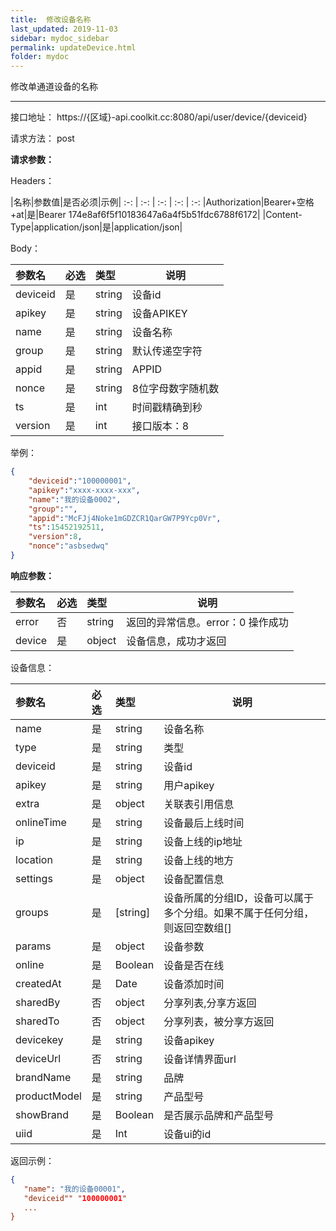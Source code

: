 ```yaml
---
title:  修改设备名称
last_updated: 2019-11-03
sidebar: mydoc_sidebar
permalink: updateDevice.html
folder: mydoc
---
```


修改单通道设备的名称

---

接口地址： https://{区域}-api.coolkit.cc:8080/api/user/device/{deviceid} 

请求方法： post

**请求参数：**

Headers：

|名称|参数值|是否必须|示例|
:-: | :-: | :-: | :-: | :-:
|Authorization|Bearer+空格+at|是|Bearer 174e8af6f5f10183647a6a4f5b51fdc6788f6172|
|Content-Type|application/json|是|application/json|

Body：

|参数名|必选|类型|说明|
|:----    |:---|:----- |-----   |
|deviceid     |是  |string | 设备id |
|apikey     |是  |string | 设备APIKEY |
|name     |是  |string | 设备名称 |
|group |是  |string | 默认传递空字符 |
|appid|是|string|APPID|
|nonce|是|string|8位字母数字随机数|
|ts|是|int|时间戳精确到秒|
|version|是|int|接口版本：8|

举例：

```Json
{
    "deviceid":"100000001",
    "apikey":"xxxx-xxxx-xxx",
    "name":"我的设备0002",
    "group":"",
    "appid":"McFJj4Noke1mGDZCR1QarGW7P9Ycp0Vr",
    "ts":15452192511,
    "version":8,
    "nonce":"asbsedwq"
}
```

**响应参数：**

|参数名|必选|类型|说明|
|:----    |:---|:----- |-----   |
|error |否  |string | 返回的异常信息。error：0 操作成功  |
|device |是  |object | 设备信息，成功才返回  |

设备信息：

|参数名|必选|类型|说明|
|:----    |:---|:----- |-----   |
|name |是  |string | 设备名称  |
|type |是  |string | 类型  |
|deviceid |是  |string | 设备id  |
|apikey |是  |string | 用户apikey  |
|extra |是  |object | 关联表引用信息  |
|onlineTime |是  |string | 设备最后上线时间  |
|ip |是  |string | 设备上线的ip地址  |
|location |是  |string | 设备上线的地方  |
|settings |是  |object | 设备配置信息  |
|groups |是  | [string] | 设备所属的分组ID，设备可以属于多个分组。如果不属于任何分组，则返回空数组[]  |
|params |是  |object | 设备参数  |
|online |是  |Boolean | 设备是否在线  |
|createdAt |是  |Date | 设备添加时间  |
|sharedBy |否  |object | 分享列表,分享方返回  |
|sharedTo |否  |object | 分享列表，被分享方返回  |
|devicekey |是  |string | 设备apikey  |
|deviceUrl |否  |string | 设备详情界面url  |
|brandName |是  |string | 品牌  |
|productModel |是  |string | 产品型号  |
|showBrand |是  |Boolean | 是否展示品牌和产品型号  |
|uiid |是  | Int | 设备ui的id  |

返回示例：

```Json
{
   "name": "我的设备00001",
   "deviceid"" "100000001"
   ...
}
```